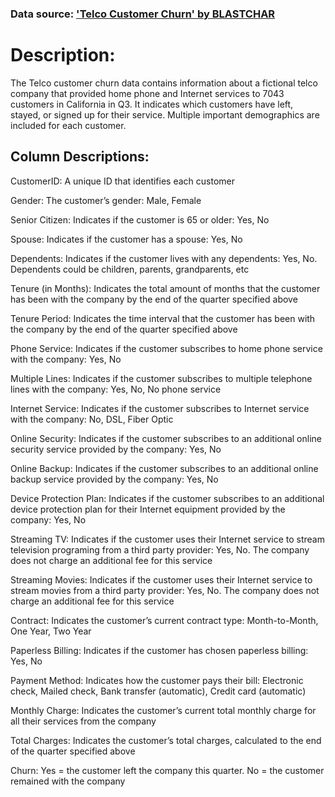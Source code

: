### Data source: ['Telco Customer Churn' by BLASTCHAR](https://www.kaggle.com/datasets/blastchar/telco-customer-churn)

# Description:

The Telco customer churn data contains information about a fictional telco company that provided home phone and Internet services to 7043 customers in California in Q3. It indicates which customers have left, stayed, or signed up for their service. Multiple important demographics are included for each customer.

## Column Descriptions:

CustomerID: A unique ID that identifies each customer

Gender: The customer’s gender: Male, Female

Senior Citizen: Indicates if the customer is 65 or older: Yes, No

Spouse: Indicates if the customer has a spouse: Yes, No

Dependents: Indicates if the customer lives with any dependents: Yes, No. Dependents could be children, parents, grandparents, etc

Tenure (in Months): Indicates the total amount of months that the customer has been with the company by the end of the quarter specified above

Tenure Period: Indicates the time interval that the customer has been with the company by the end of the quarter specified above

Phone Service: Indicates if the customer subscribes to home phone service with the company: Yes, No

Multiple Lines: Indicates if the customer subscribes to multiple telephone lines with the company: Yes, No, No phone service

Internet Service: Indicates if the customer subscribes to Internet service with the company: No, DSL, Fiber Optic

Online Security: Indicates if the customer subscribes to an additional online security service provided by the company: Yes, No

Online Backup: Indicates if the customer subscribes to an additional online backup service provided by the company: Yes, No

Device Protection Plan: Indicates if the customer subscribes to an additional device protection plan for their Internet equipment provided by the company: Yes, No

Streaming TV: Indicates if the customer uses their Internet service to stream television programing from a third party provider: Yes, No. The company does not charge an additional fee for this service

Streaming Movies: Indicates if the customer uses their Internet service to stream movies from a third party provider: Yes, No. The company does not charge an additional fee for this service

Contract: Indicates the customer’s current contract type: Month-to-Month, One Year, Two Year

Paperless Billing: Indicates if the customer has chosen paperless billing: Yes, No

Payment Method: Indicates how the customer pays their bill: Electronic check, Mailed check, Bank transfer (automatic), Credit card (automatic)

Monthly Charge: Indicates the customer’s current total monthly charge for all their services from the company

Total Charges: Indicates the customer’s total charges, calculated to the end of the quarter specified above

Churn: Yes = the customer left the company this quarter. No = the customer remained with the company

